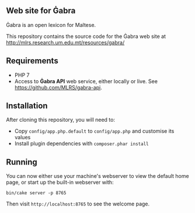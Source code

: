 Web site for Ġabra
------------------

Ġabra is an open lexicon for Maltese.

This repository contains the source code for the Ġabra web site at
<http://mlrs.research.um.edu.mt/resources/gabra/>

## Requirements

- PHP 7
- Access to **Ġabra API** web service, either locally or live. See <https://github.com/MLRS/gabra-api>.

## Installation

After cloning this repository, you will need to:

- Copy `config/app.php.default` to `config/app.php` and customise its values
- Install plugin dependencies with `composer.phar install`

## Running

You can now either use your machine's webserver to view the default home page, or start up the built-in webserver with:

```
bin/cake server -p 8765
```

Then visit `http://localhost:8765` to see the welcome page.
